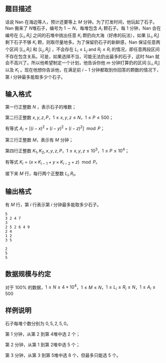 ## 题目描述

话说 Nan 在海边等人，预计还要等上 $M$ 分钟。为了打发时间，他玩起了石子。 Nan 搬来了 $N$堆石子，编号为 $1\sim N$，每堆包含 $A_i$ 颗石子。每 $1$ 分钟，Nan 会在编号在 $[L_i,R_i]$ 之间的石堆中挑出任意 $K_i$ 颗扔向大海（好疼的玩法），如果 $[L_i,R_i]$ 剩下石子不够 $K_i$ 颗，则取尽量地多。为了保留扔石子的新鲜感，Nan 保证任意两个区间 $[L_i,R_i]$ 和 $[L_j,R_j]$ ，不会存在 $L_i\le L_j\ \mathrm{and}\  R_j\le R_i$ 的情况，即任意两段区间不存在包含关系。可是，如果选择不当，可能无法扔出最多的石子，这时 Nan 就会不高兴了。所以他希望制定一个计划，他告诉你他 $m$ 分钟打算扔的区间 $[L_i,R_i]$ 以及 $K_i$ 。现在他想你告诉他，在满足前 $i-1$ 分钟都取到你回答的颗数的情况下，第 $i$ 分钟最多能取多少个石子。

## 输入格式

第一行正整数 $N$ ，表示石子的堆数；

第二行正整数 $x,y,z,P$，$1\le x,y,z\le N$，$1\le P\le 500$；

有等式 $A_{i}=[(i-x)^2+(i-y)^2+(i-z)^2] \mod P$；

第三行正整数 $M$，表示有 $M$ 分钟；

第四行正整数 $K_{1},K_{2},x,y,z,P$，$1\le x,y,z\le 10^3$，$1\le P\le 10^4$；

有等式 $K_{i}=(x\times K_{i-1}+y\times K_{i-2}+z)\mod P$。

接下来 $M$ 行，每行两个正整数 $L_{i},R_{i}$。

## 输出格式

有 $M$ 行，第 $i$ 行表示第 $i$ 分钟最多能取多少石子。

```input1
5
3 2 4 7
3
2 5 2 6 4 9
2 4
1 2
3 5
```

```output1
2
5
5
```

## 数据规模与约定

对于 $100\%$​​​​ 的数据，$1\le N\le 4\times 10^4$，$1\le M\le N$，$1\le L_{i}\le R_{i}\le N$，$1\le A_{i}\le 500$

## 样例说明

石子每堆个数分别为 $0,5,2,5,0$​​​​​​​​​​。

第 $1$​ 分钟，从第 $2$​​​​​​​​​​​ 到第 $4$​​​​​​​​​​​​ 堆中选 $2$​​​​​​​​​​​​ 个；

第 $2$​​ 分钟，从第 $1$​​​ 到第 $2$​​​​​​​​​ 堆中选 $5$​​​​​​​​ 个；

第 $3$ 分钟，从第 $3$​​​​ 到第 $5$​​​​​ 堆中选 $8$​​​​​​​ 个，但最多只能选 $5$​​​​​​ 个。

